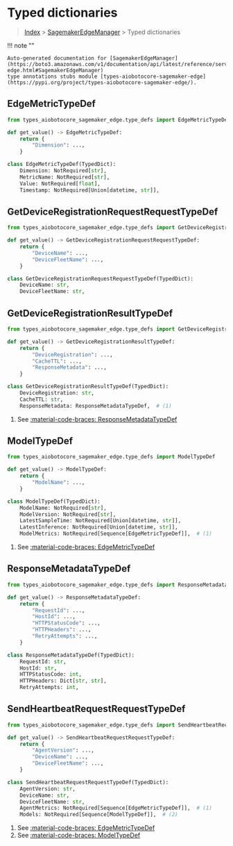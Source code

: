 # Typed dictionaries

> [Index](../README.md) > [SagemakerEdgeManager](./README.md) > Typed dictionaries

!!! note ""

    Auto-generated documentation for [SagemakerEdgeManager](https://boto3.amazonaws.com/v1/documentation/api/latest/reference/services/sagemaker-edge.html#SagemakerEdgeManager)
    type annotations stubs module [types-aiobotocore-sagemaker-edge](https://pypi.org/project/types-aiobotocore-sagemaker-edge/).

## EdgeMetricTypeDef

```python title="Usage Example"
from types_aiobotocore_sagemaker_edge.type_defs import EdgeMetricTypeDef

def get_value() -> EdgeMetricTypeDef:
    return {
        "Dimension": ...,
    }
```

```python title="Definition"
class EdgeMetricTypeDef(TypedDict):
    Dimension: NotRequired[str],
    MetricName: NotRequired[str],
    Value: NotRequired[float],
    Timestamp: NotRequired[Union[datetime, str]],
```

## GetDeviceRegistrationRequestRequestTypeDef

```python title="Usage Example"
from types_aiobotocore_sagemaker_edge.type_defs import GetDeviceRegistrationRequestRequestTypeDef

def get_value() -> GetDeviceRegistrationRequestRequestTypeDef:
    return {
        "DeviceName": ...,
        "DeviceFleetName": ...,
    }
```

```python title="Definition"
class GetDeviceRegistrationRequestRequestTypeDef(TypedDict):
    DeviceName: str,
    DeviceFleetName: str,
```

## GetDeviceRegistrationResultTypeDef

```python title="Usage Example"
from types_aiobotocore_sagemaker_edge.type_defs import GetDeviceRegistrationResultTypeDef

def get_value() -> GetDeviceRegistrationResultTypeDef:
    return {
        "DeviceRegistration": ...,
        "CacheTTL": ...,
        "ResponseMetadata": ...,
    }
```

```python title="Definition"
class GetDeviceRegistrationResultTypeDef(TypedDict):
    DeviceRegistration: str,
    CacheTTL: str,
    ResponseMetadata: ResponseMetadataTypeDef,  # (1)
```

1. See [:material-code-braces: ResponseMetadataTypeDef](./type_defs.md#responsemetadatatypedef) 
## ModelTypeDef

```python title="Usage Example"
from types_aiobotocore_sagemaker_edge.type_defs import ModelTypeDef

def get_value() -> ModelTypeDef:
    return {
        "ModelName": ...,
    }
```

```python title="Definition"
class ModelTypeDef(TypedDict):
    ModelName: NotRequired[str],
    ModelVersion: NotRequired[str],
    LatestSampleTime: NotRequired[Union[datetime, str]],
    LatestInference: NotRequired[Union[datetime, str]],
    ModelMetrics: NotRequired[Sequence[EdgeMetricTypeDef]],  # (1)
```

1. See [:material-code-braces: EdgeMetricTypeDef](./type_defs.md#edgemetrictypedef) 
## ResponseMetadataTypeDef

```python title="Usage Example"
from types_aiobotocore_sagemaker_edge.type_defs import ResponseMetadataTypeDef

def get_value() -> ResponseMetadataTypeDef:
    return {
        "RequestId": ...,
        "HostId": ...,
        "HTTPStatusCode": ...,
        "HTTPHeaders": ...,
        "RetryAttempts": ...,
    }
```

```python title="Definition"
class ResponseMetadataTypeDef(TypedDict):
    RequestId: str,
    HostId: str,
    HTTPStatusCode: int,
    HTTPHeaders: Dict[str, str],
    RetryAttempts: int,
```

## SendHeartbeatRequestRequestTypeDef

```python title="Usage Example"
from types_aiobotocore_sagemaker_edge.type_defs import SendHeartbeatRequestRequestTypeDef

def get_value() -> SendHeartbeatRequestRequestTypeDef:
    return {
        "AgentVersion": ...,
        "DeviceName": ...,
        "DeviceFleetName": ...,
    }
```

```python title="Definition"
class SendHeartbeatRequestRequestTypeDef(TypedDict):
    AgentVersion: str,
    DeviceName: str,
    DeviceFleetName: str,
    AgentMetrics: NotRequired[Sequence[EdgeMetricTypeDef]],  # (1)
    Models: NotRequired[Sequence[ModelTypeDef]],  # (2)
```

1. See [:material-code-braces: EdgeMetricTypeDef](./type_defs.md#edgemetrictypedef) 
2. See [:material-code-braces: ModelTypeDef](./type_defs.md#modeltypedef) 
